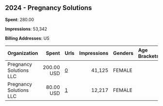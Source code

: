 ## 2024 - Pregnancy Solutions 
**Spent**: 280.00

**Impressions**: 53,342

**Billing Addresses**: US

|Organization|Spent|Urls|Impressions|Genders|Age Brackets|Country Codes|
|:---|---:|:---|---:|:---|:---|:---|
|Pregnancy Solutions LLC|200.00 USD|[0](https://www.snap.com/political-ads/asset/521f1dd5d906a5e4ab4d794b566799d892bb348fd37cf679704c4f6b1d226613?mediaType=mp4)|41,125|FEMALE||united states|
|Pregnancy Solutions LLC|80.00 USD|[1](https://www.snap.com/political-ads/asset/521f1dd5d906a5e4ab4d794b566799d892bb348fd37cf679704c4f6b1d226613?mediaType=mp4)|12,217|FEMALE||united states|
